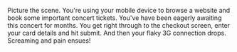 Picture the scene. You're using your mobile device to browse a website and book some important concert tickets. You've have been eagerly awaiting this concert for months. You get right through to the checkout screen, enter your card details and hit submit. And then your flaky 3G connection drops. Screaming and pain ensues!
